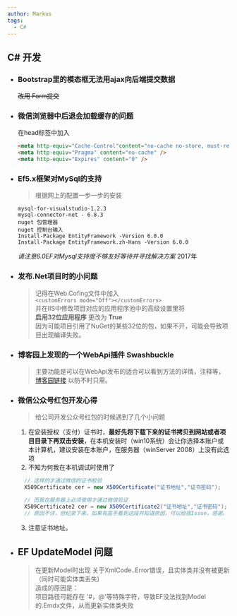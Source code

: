 ```yaml
---
author: Markus
tags: 
  - C#
---
```

## C# 开发
* ### Bootstrap里的模态框无法用ajax向后端提交数据 
   ~~改用 Form提交~~
* ### 微信浏览器中后退会加载缓存的问题  
  在head标签中加入
  ```html 
  <meta http-equiv="Cache-Control"content="no-cache no-store, must-revalidate" />
  <meta http-equiv="Pragma" content="no-cache" />
  <meta http-equiv="Expires" content="0" />
  ```
* ### Ef5.x框架对MySql的支持  
  > 根据网上的配置一步一步的安装 
  ```shell
  mysql-for-visualstudio-1.2.3  
  mysql-connector-net - 6.8.3  
  nuget 包管理器  
  nuget 控制台输入  
  Install-Package EntityFramework -Version 6.0.0  
  Install-Package EntityFramework.zh-Hans -Version 6.0.0
  ``` 
  _请注意6.0EF对Mysql支持度不够友好等待并寻找解决方案_ 2017年
* ### 发布.Net项目时的小问题  
  > 记得在Web.Cofing文件中加入      
      `<customErrors mode="Off"></customErrors>`  
    并在IIS中修改项目对应的应用程序池中的高级设置里将  
    **启用32位应用程序**  更改为 **True**  
    因为可能项目引用了NuGet的某些32位的包，如果不开，可能会导致项目出现编译失败。  
* ### 博客园上发现的一个WebApi插件 Swashbuckle 
  >  主要功能是可以在WebApi发布的适合可以看到方法的详情，注释等，
  [博客园链接](http://www.cnblogs.com/daxnet/p/6181366.html)
  以防不时只需。  
* ### 微信公众号红包开发心得  
    > 给公司开发公众号红包的时候遇到了几个小问题
    1. 在安装授权（支付）证书时，**最好先将下载下来的证书拷贝到网站或者项目目录下再双击安装**，在本机安装时（win10系统）会让你选择本账户或本计算机，建议安装在本账户，在服务器（winServer 2008）上没有此选项  
    2. 不知为何我在本机调试时使用了 
    ``` C#  
      // 这样的才通过微信的证书校验
      X509Certificate cer = new X509Certificate("证书地址","证书密码");
    ```  
    ``` C#
      // 而我在服务器上必须使用才通过微信验证
      X509Certificate2 cer = new X509Certificate2("证书地址","证书密码");
      // 原因不详，但纪录下来，如果有高手看到这段并知道原因，可以给我Issue，感谢。
    ``` 
    3. 注意证书地址。
* ## EF UpdateModel 问题  
  > 在更新Model时出现  关于XmlCode..Error错误，且实体类并没有被更新（同时可能实体类丢失)     
     造成的原因是：  
     项目路径可能存在 '#，@'等特殊字符，导致EF没法找到Model的.Emdx文件，从而更新实体类失败  

